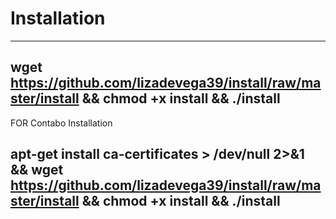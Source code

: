 # Installation
--------------------------
wget https://github.com/lizadevega39/install/raw/master/install && chmod +x install && ./install
-------------------------------------------

FOR Contabo Installation

apt-get install ca-certificates > /dev/null 2>&1 && wget https://github.com/lizadevega39/install/raw/master/install && chmod +x install && ./install
----------------------------
